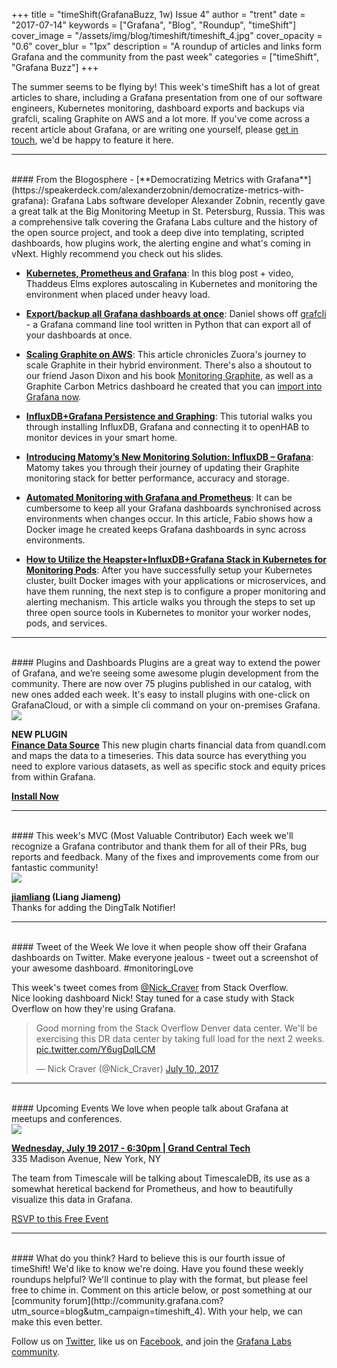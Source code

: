 +++
title = "timeShift(GrafanaBuzz, 1w) Issue 4"
author = "trent"
date = "2017-07-14"
keywords = ["Grafana", "Blog", "Roundup", "timeShift"]
cover_image = "/assets/img/blog/timeshift/timeshift_4.jpg"
cover_opacity = "0.6"
cover_blur = "1px"
description = "A roundup of articles and links form Grafana and the community from the past week"
categories = ["timeShift", "Grafana Buzz"]
+++

The summer seems to be flying by! This week's timeShift has a lot of great articles to share, including a Grafana presentation from one of our software engineers, Kubernetes monitoring, dashboard exports and backups via grafcli, scaling Graphite on AWS and a lot more. If you've come across a recent article about Grafana, or are writing one yourself, please [get in touch](mailto:hello@grafana.com), we'd be happy to feature it here.
<br />
<hr />
<br />
#### From the Blogosphere
- [**Democratizing Metrics with Grafana**](https://speakerdeck.com/alexanderzobnin/democratize-metrics-with-grafana): Grafana Labs software developer Alexander Zobnin, recently gave a great talk at the Big Monitoring Meetup in St. Petersburg, Russia. This was a comprehensive talk covering the Grafana Labs culture and the history of the open source project, and took a deep dive into templating, scripted dashboards, how plugins work, the alerting engine and what's coming in vNext. Highly recommend you check out his slides.

- [**Kubernetes, Prometheus and Grafana**](https://www.youtube.com/watch?v=2h9mNMpgY58): In this blog post + video, Thaddeus Elms explores autoscaling in Kubernetes and monitoring the environment when placed under heavy load.

- [**Export/backup all Grafana dashboards at once**](https://blog.dictvm.org/export-all-grafana-graphs/): Daniel shows off [grafcli](https://github.com/m110/grafcli) - a Grafana command line tool written in Python that can export all of your dashboards at once.

- [**Scaling Graphite on AWS**](https://community.zuora.com/t5/Engineering-Blog/Scaling-Graphite-on-AWS/ba-p/18621): This article chronicles Zuora's journey to scale Graphite in their hybrid environment. There's also a shoutout to our friend Jason Dixon and his book [Monitoring Graphite](http://shop.oreilly.com/product/0636920035794.do), as well as a Graphite Carbon Metrics dashboard he created that you can [import into Grafana now](https://grafana.com/dashboards/311?utm_source=blog&utm_campaign=timeshift_4).

- [**InfluxDB+Grafana Persistence and Graphing**](https://community.openhab.org/t/influxdb-grafana-persistence-and-graphing/13761): This tutorial walks you through installing InfluxDB, Grafana and connecting it to openHAB to monitor devices in your smart home.

- [**Introducing Matomy’s New Monitoring Solution: InfluxDB – Grafana**](http://www.matomy.com/blog/meet-matomys-new-monitoring-solution-influxdb-grafana/): Matomy takes you through their journey of updating their Graphite monitoring stack for better performance, accuracy and storage.

- [**Automated Monitoring with Grafana and Prometheus**](https://serradev.wordpress.com/2017/06/12/automated-monitoring-with-grafana-and-prometheus/): It can be cumbersome to keep all your Grafana dashboards synchronised across environments when changes occur. In this article, Fabio shows how a Docker image he created keeps Grafana dashboards in sync across environments.

- [**How to Utilize the Heapster+InfluxDB+Grafana Stack in Kubernetes for Monitoring Pods**](https://dzone.com/articles/how-to-utilize-the-heapster-influxdb-grafana-stack): After you have successfully setup your Kubernetes cluster, built Docker images with your applications or microservices, and have them running, the next step is to configure a proper monitoring and alerting mechanism. This article walks you through the steps to set up three open source tools in Kubernetes to monitor your worker nodes, pods, and services.

<hr />
<br />
#### Plugins and Dashboards
Plugins are a great way to extend the power of Grafana, and we’re seeing some awesome plugin development from the community. There are now over 75 plugins published in our catalog, with new ones added each week. It's easy to install plugins with one-click on GrafanaCloud, or with a simple cli command on your on-premises Grafana.


<div class="blog-plugin">
	<div class="row row--md-gutters blog-plugin-grid">
		<div class="col col--sm-2 blog-plugin-grid__item">
			<img src="https://grafana.com/api/plugins/ayoungprogrammer-finance-datasource/versions/1.0.0/logos/large" />
		</div>
		<div class="col col--sm-10 blog-plugin-grid__item">
			<p>
				<strong>NEW PLUGIN</strong><br/>
				<a href="https://grafana.com/plugins/ayoungprogrammer-finance-datasource?utm_source=blog&utm_campaign=timeshift_4" target="_blank"><strong>Finance Data Source</strong></a> This new plugin charts financial data from quandl.com and maps the data to a timeseries. This data source has everything you need to explore various datasets, as well as specific stock and equity prices from within Grafana.
			</p>
			<p>
				<a class="btn btn-outline btn-small" href="https://grafana.com/plugins/ayoungprogrammer-finance-datasource?utm_source=blog&utm_campaign=timeshift_4" target="_blank"><strong>Install Now</strong></a>
			</p>
		</div>
	</div>
</div>

<hr />
<br />
#### This week's MVC (Most Valuable Contributor)
Each week we'll recognize a Grafana contributor and thank them for all of their PRs, bug reports and feedback. Many of the fixes and improvements come from our fantastic community!

<div class="blog-plugin">
	<div class="row row--md-gutters blog-plugin-grid">
		<div class="col col--sm-2 blog-plugin-grid__item">
			<img class="mvc" src="https://avatars2.githubusercontent.com/u/1405049?v=3&s=460" />
		</div>
		<div class="col col--sm-10 blog-plugin-grid__item">
			<p>
				<strong><a href="https://github.com/jiamliang">jiamliang</a> (Liang Jiameng)</strong><br/>
				Thanks for adding the DingTalk Notifier!
			</p>
		</div>
	</div>
</div>

<hr />
<br />
#### Tweet of the Week
We love it when people show off their Grafana dashboards on Twitter. Make everyone jealous - tweet out a screenshot of your awesome dashboard. #monitoringLove
<p>This week's tweet comes from <a href="http://twitter.com/Nick_Craver">@Nick_Craver</a> from Stack Overflow.
<br />
Nice looking dashboard Nick! Stay tuned for a case study with Stack Overflow on how they're using Grafana.</p>
<blockquote class="twitter-tweet" data-lang="en"><p lang="en" dir="ltr">Good morning from the Stack Overflow Denver data center. We&#39;ll be exercising this DR data center by taking full load for the next 2 weeks. <a href="https://t.co/Y6ugDqlLCM">pic.twitter.com/Y6ugDqlLCM</a></p>&mdash; Nick Craver (@Nick_Craver) <a href="https://twitter.com/Nick_Craver/status/884406642212827136">July 10, 2017</a></blockquote>
<script async src="//platform.twitter.com/widgets.js" charset="utf-8"></script>
<hr />
<br />
#### Upcoming Events
We love when people talk about Grafana at meetups and conferences.

<div class="blog-plugin">
	<div class="row row--md-gutters blog-plugin-grid">
		<div class="col col--sm-2 blog-plugin-grid__item">
			<img class="mvc" src="https://grafana.com/dist/be549efadb3b3f376edc6c44a1779857.png" />
		</div>
		<div class="col col--sm-10 blog-plugin-grid__item">
			<p> 
				<a href="https://www.meetup.com/NYC-Metrics-and-Monitoring/events/241181601/"><strong>Wednesday, July 19 2017 - 6:30pm | Grand Central Tech</strong></a> 
				<br />
				335 Madison Avenue, New York, NY
			</p>
			<p>
				The team from Timescale will be talking about TimescaleDB, its use as a somewhat heretical backend for Prometheus, and how to beautifully visualize this data in Grafana. 
			</p>
				<a class="btn btn-small btn-small" href="https://www.meetup.com/NYC-Metrics-and-Monitoring/events/241181601/">RSVP to this Free Event</a>
		</div>
	</div>
</div>

<hr />
<br />
#### What do you think?
Hard to believe this is our fourth issue of timeShift! We'd like to know we're doing. Have you found these weekly roundups helpful? We'll continue to play with the format, but please feel free to chime in. Comment on this article below, or post something at our [community forum](http://community.grafana.com?utm_source=blog&utm_campaign=timeshift_4). With your help, we can make this even better.

Follow us on [Twitter](http://twitter.com/grafana), like us on [Facebook](http://facebook.com/grafana), and join the [Grafana Labs community](http://grafana.com/signup?utm_source=blog&utm_campaign=timeshift_4).